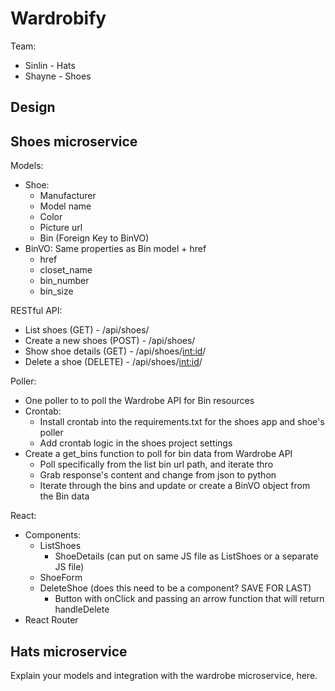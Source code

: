# Wardrobify

Team:

* Sinlin - Hats
* Shayne - Shoes

## Design

## Shoes microservice

Models:
- Shoe:
  - Manufacturer
  - Model name
  - Color
  - Picture url
  - Bin (Foreign Key to BinVO)
- BinVO: Same properties as Bin model + href
  - href
  - closet_name
  - bin_number
  - bin_size

RESTful API:
- List shoes (GET) - /api/shoes/
- Create a new shoes (POST) - /api/shoes/
- Show shoe details (GET) - /api/shoes/<int:id>/
- Delete a shoe (DELETE) - /api/shoes/<int:id>/

Poller:
- One poller to to poll the Wardrobe API for Bin resources
- Crontab:
  - Install crontab into the requirements.txt for the shoes app and shoe's poller
  - Add crontab logic in the shoes project settings
- Create a get_bins function to poll for bin data from Wardrobe API
  - Poll specifically from the list bin url path, and iterate thro
  - Grab response's content and change from json to python
  - Iterate through the bins and update or create a BinVO object from the Bin data

React:
- Components:
  - ListShoes
    - ShoeDetails (can put on same JS file as ListShoes or a separate JS file)
  - ShoeForm
  - DeleteShoe (does this need to be a component? SAVE FOR LAST)
    - Button with onClick and passing an arrow function that will return handleDelete
- React Router

## Hats microservice

Explain your models and integration with the wardrobe
microservice, here.
